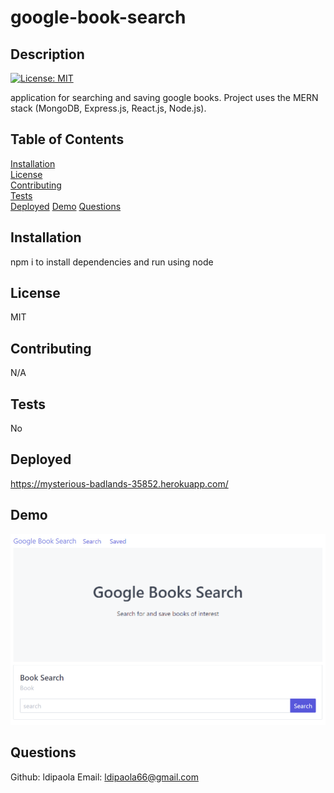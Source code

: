 # google-book-search

  ## Description
  [![License: MIT](https://img.shields.io/badge/License-MIT-yellow.svg)](https://opensource.org/licenses/MIT)

  application for searching and saving google books. Project uses the MERN stack (MongoDB, Express.js, React.js, Node.js).


  ## Table of Contents  
  [Installation](#Installation)  
  [License](#License)  
  [Contributing](#Contributing)  
  [Tests](#Tests)  
  [Deployed](#Deployed)
  [Demo](#Demo) 
  [Questions](#Questions) 
   



  ## Installation
  npm i to install dependencies and run using node 

  ## License
  MIT

  ## Contributing
  N/A

  ## Tests
  No

  ## Deployed
  https://mysterious-badlands-35852.herokuapp.com/

  ## Demo

  ![Project demo](img/google-books.png)

  ## Questions
  Github: ldipaola
  Email: ldipaola66@gmail.com
